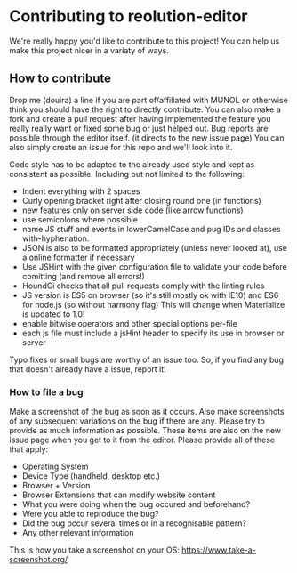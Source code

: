 # Contributing to reolution-editor
We're really happy you'd like to contribute to this project! You can help us make this project nicer in a variaty of ways.

## How to contribute
Drop me (douira) a line if you are part of/affiliated with MUNOL or otherwise think you should have the right to directly contribute. You can also make a fork and create a pull request after having implemented the feature you really really want or fixed some bug or just helped out. Bug reports are possible through the editor itself. (it directs to the new issue page) You can also simply create an issue for this repo and we'll look into it.

Code style has to be adapted to the already used style and kept as consistent as possible.
Including but not limited to the following:
- Indent everything with 2 spaces
- Curly opening bracket right after closing round one (in functions)
- new features only on server side code (like arrow functions)
- use semicolons where possible
- name JS stuff and events in lowerCamelCase and pug IDs and classes with-hyphenation.
- JSON is also to be formatted appropriately (unless never looked at), use a online formatter if necessary
- Use JSHint with the given configuration file to validate your code before comitting (and remove all errors!)
- HoundCi checks that all pull requests comply with the linting rules
- JS version is ES5 on browser (so it's still mostly ok with IE10) and ES6 for node.js (so without harmony flag) This will change when Materialize is updated to 1.0!
- enable bitwise operators and other special options per-file
- each js file must include a jsHint header to specify its use in browser or server

Typo fixes or small bugs are worthy of an issue too. So, if you find any bug that doesn't already have a issue, report it!

### How to file a bug
Make a screenshot of the bug as soon as it occurs. Also make screenshots of any subsequent variations on the bug if there are any. Please try to provide as much information as possible. These items are also on the new issue page when you get to it from the editor. Please provide all of these that apply:
- Operating System
- Device Type (handheld, desktop etc.)
- Browser + Version
- Browser Extensions that can modify website content
- What you were doing when the bug occured and beforehand?
- Were you able to reproduce the bug?
- Did the bug occur several times or in a recognisable pattern?
- Any other relevant information

This is how you take a screenshot on your OS: https://www.take-a-screenshot.org/
